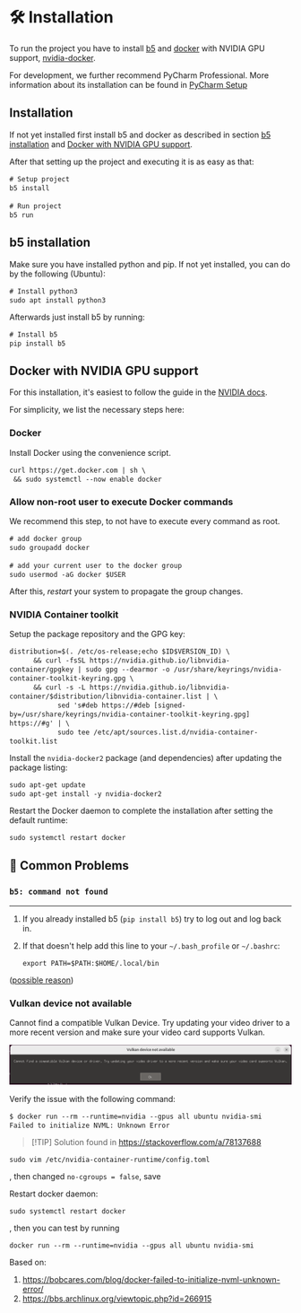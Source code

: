 # 🛠️ Installation

To run the project you have to install [b5](https://github.com/team23/b5) and [docker](https://docs.docker.com/engine/install/) with NVIDIA GPU support, [nvidia-docker](https://docs.nvidia.com/datacenter/cloud-native/container-toolkit/install-guide.html#docker).

For development, we further recommend PyCharm Professional. More information about its installation can be found in [PyCharm Setup](../02_development/06_pycharm_setup.md)

## Installation

If not yet installed first install b5 and docker as described in section [b5 installation](#b5-installation) and [Docker with NVIDIA GPU support](#docker-with-nvidia-gpu-support).

After that setting up the project and executing it is as easy as that:

```shell
# Setup project
b5 install

# Run project
b5 run
```

## b5 installation

Make sure you have installed python and pip. If not yet installed, you can do by the following (Ubuntu):

```shell
# Install python3
sudo apt install python3
```

Afterwards just install b5 by running:

```shell
# Install b5
pip install b5
```

## Docker with NVIDIA GPU support

For this installation, it's easiest to follow the guide in the [NVIDIA docs](https://docs.nvidia.com/datacenter/cloud-native/container-toolkit/install-guide.html#docker).

For simplicity, we list the necessary steps here:

### Docker

Install Docker using the convenience script.

```shell
curl https://get.docker.com | sh \
 && sudo systemctl --now enable docker
```

### Allow non-root user to execute Docker commands

We recommend this step, to not have to execute every command as root.

```shell
# add docker group
sudo groupadd docker

# add your current user to the docker group
sudo usermod -aG docker $USER
```

After this, _restart_ your system to propagate the group changes.

### NVIDIA Container toolkit

Setup the package repository and the GPG key:

```shell
distribution=$(. /etc/os-release;echo $ID$VERSION_ID) \
      && curl -fsSL https://nvidia.github.io/libnvidia-container/gpgkey | sudo gpg --dearmor -o /usr/share/keyrings/nvidia-container-toolkit-keyring.gpg \
      && curl -s -L https://nvidia.github.io/libnvidia-container/$distribution/libnvidia-container.list | \
            sed 's#deb https://#deb [signed-by=/usr/share/keyrings/nvidia-container-toolkit-keyring.gpg] https://#g' | \
            sudo tee /etc/apt/sources.list.d/nvidia-container-toolkit.list
```

Install the `nvidia-docker2` package (and dependencies) after updating the package listing:

```shell
sudo apt-get update
sudo apt-get install -y nvidia-docker2
```

Restart the Docker daemon to complete the installation after setting the default runtime:

```shell
sudo systemctl restart docker
```

## 🚨 Common Problems

### `b5: command not found`

---

1. If you already installed b5 (`pip install b5`) try to log out and log back in.

2. If that doesn't help add this line to your `~/.bash_profile` or `~/.bashrc`:

    ```shell
    export PATH=$PATH:$HOME/.local/bin
    ```

([possible reason](https://stackoverflow.com/a/73256004))

### Vulkan device not available

Cannot find a compatible Vulkan Device.
Try updating your video driver to a more recent version and make sure your video card supports Vulkan.

![Vulkan device not available](../00_assets/vulkan_device_not_available.png)

Verify the issue with the following command:

```shell
$ docker run --rm --runtime=nvidia --gpus all ubuntu nvidia-smi
Failed to initialize NVML: Unknown Error
```

> [!TIP] Solution found in <https://stackoverflow.com/a/78137688>

```shell
sudo vim /etc/nvidia-container-runtime/config.toml
```

, then changed `no-cgroups = false`, save

Restart docker daemon:

```shell
sudo systemctl restart docker
```

, then you can test by running

```shell
docker run --rm --runtime=nvidia --gpus all ubuntu nvidia-smi
```

Based on:

1. <https://bobcares.com/blog/docker-failed-to-initialize-nvml-unknown-error/>
2. <https://bbs.archlinux.org/viewtopic.php?id=266915>
